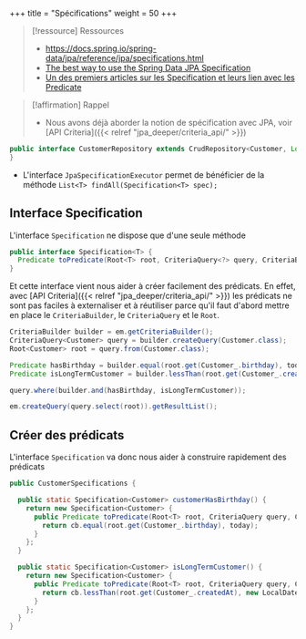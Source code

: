 +++
title = "Spécifications"
weight = 50
+++

> [!ressource] Ressources
> - https://docs.spring.io/spring-data/jpa/reference/jpa/specifications.html
> - [The best way to use the Spring Data JPA Specification](https://vladmihalcea.com/spring-data-jpa-specification/)
> - [Un des premiers articles sur les Specification et leurs lien avec les Predicate](https://spring.io/blog/2011/04/26/advanced-spring-data-jpa-specifications-and-querydsl)

> [!affirmation] Rappel
> - Nous avons déjà aborder la notion de spécification avec JPA, voir [API Criteria]({{< relref "jpa_deeper/criteria_api/" >}})

```java
public interface CustomerRepository extends CrudRepository<Customer, Long>, JpaSpecificationExecutor<Customer> {
}
```

- L'interface `JpaSpecificationExecutor` permet de bénéficier de la méthode `List<T> findAll(Specification<T> spec);`

## Interface Specification
L'interface `Specification` ne dispose que d'une seule méthode
```java
public interface Specification<T> {
  Predicate toPredicate(Root<T> root, CriteriaQuery<?> query, CriteriaBuilder builder);
}
```

Et cette interface vient nous aider à créer facilement des prédicats. En effet, avec [API Criteria]({{< relref "jpa_deeper/criteria_api/" >}}) les prédicats ne sont pas faciles à externaliser et à réutiliser parce qu'il faut d'abord mettre en place le `CriteriaBuilder`, le `CriteriaQuery` et le `Root`.

```java
CriteriaBuilder builder = em.getCriteriaBuilder();
CriteriaQuery<Customer> query = builder.createQuery(Customer.class);
Root<Customer> root = query.from(Customer.class);

Predicate hasBirthday = builder.equal(root.get(Customer_.birthday), today);
Predicate isLongTermCustomer = builder.lessThan(root.get(Customer_.createdAt), today.minusYears(2); 

query.where(builder.and(hasBirthday, isLongTermCustomer));

em.createQuery(query.select(root)).getResultList();
```

## Créer des prédicats

L'interface `Specification` va donc nous aider à construire rapidement des prédicats

```java
public CustomerSpecifications {

  public static Specification<Customer> customerHasBirthday() {
    return new Specification<Customer> {
      public Predicate toPredicate(Root<T> root, CriteriaQuery query, CriteriaBuilder cb) {
        return cb.equal(root.get(Customer_.birthday), today);
      }
    };
  }

  public static Specification<Customer> isLongTermCustomer() {
    return new Specification<Customer> {
      public Predicate toPredicate(Root<T> root, CriteriaQuery query, CriteriaBuilder cb) {
        return cb.lessThan(root.get(Customer_.createdAt), new LocalDate.minusYears(2));
      }
    };
  }
}
```

